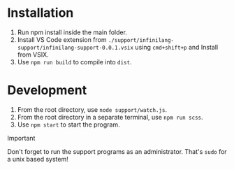 # Installation
1. Run npm install inside the main folder.
2. Install VS Code extension from `./support/infinilang-support/infinilang-support-0.0.1.vsix` using `cmd+shift+p` and Install from VSIX.
3. Use `npm run build` to compile into `dist`.

# Development
1. From the root directory, use `node support/watch.js`.
2. From the root directory in a separate terminal, use `npm run scss`.
3. Use `npm start` to start the program.
> [!IMPORTANT]
> Don't forget to run the support programs as an administrator. That's `sudo` for a unix based system!